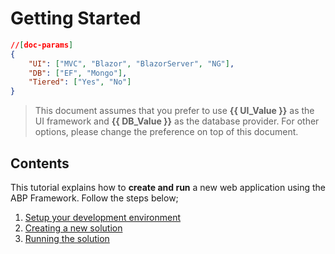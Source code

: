 # Getting Started

````json
//[doc-params]
{
    "UI": ["MVC", "Blazor", "BlazorServer", "NG"],
    "DB": ["EF", "Mongo"],
    "Tiered": ["Yes", "No"]
}
````

> This document assumes that you prefer to use **{{ UI_Value }}** as the UI framework and **{{ DB_Value }}** as the database provider. For other options, please change the preference on top of this document.

## Contents

This tutorial explains how to **create and run** a new web application using the ABP Framework. Follow the steps below;

1. [Setup your development environment](Getting-Started-Setup-Environment.md)
2. [Creating a new solution](Getting-Started-Create-Solution.md)
3. [Running the solution](Getting-Started-Running-Solution.md)